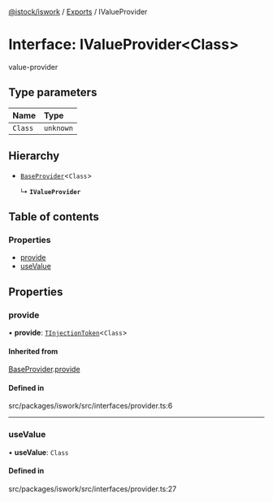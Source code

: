 [@istock/iswork](../README.md) / [Exports](../modules.md) / IValueProvider

# Interface: IValueProvider\<Class\>

value-provider

## Type parameters

| Name    | Type      |
| :------ | :-------- |
| `Class` | `unknown` |

## Hierarchy

- [`BaseProvider`](BaseProvider.md)\<`Class`\>

  ↳ **`IValueProvider`**

## Table of contents

### Properties

- [provide](IValueProvider.md#provide)
- [useValue](IValueProvider.md#usevalue)

## Properties

### provide

• **provide**: [`TInjectionToken`](../modules.md#tinjectiontoken)\<`Class`\>

#### Inherited from

[BaseProvider](BaseProvider.md).[provide](BaseProvider.md#provide)

#### Defined in

src/packages/iswork/src/interfaces/provider.ts:6

---

### useValue

• **useValue**: `Class`

#### Defined in

src/packages/iswork/src/interfaces/provider.ts:27
